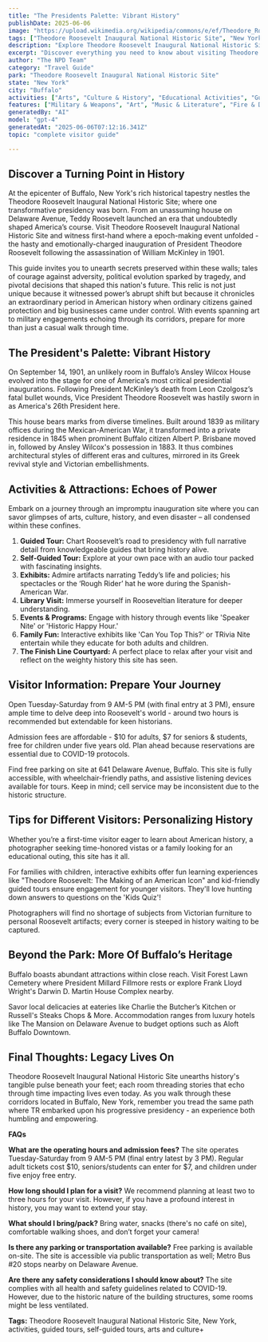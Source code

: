 ```yaml
---
title: "The Presidents Palette: Vibrant History"
publishDate: 2025-06-06
image: "https://upload.wikimedia.org/wikipedia/commons/e/ef/Theodore_Roosevelt_Monument%2C_with_inaugural_site_in_the_background.jpg"
tags: ["Theodore Roosevelt Inaugural National Historic Site", "New York", "National Parks", "Travel Guide", "Buffalo", "Outdoor Recreation", "Family Travel", "Adventure"]
description: "Explore Theodore Roosevelt Inaugural National Historic Site in Buffalo, New York with our comprehensive visitor guide featuring activities, tips, and local i..."
excerpt: "Discover everything you need to know about visiting Theodore Roosevelt Inaugural National Historic Site in Buffalo, New York."
author: "The NPD Team"
category: "Travel Guide"
park: "Theodore Roosevelt Inaugural National Historic Site"
state: "New York"
city: "Buffalo"
activities: ["Arts", "Culture & History", "Educational Activities", "Guided & Self-Guided Tours"]
features: ["Military & Weapons", "Art", "Music & Literature", "Fire & Disaster", "Transportation", "U.S. Wars & Conflicts", "People & Identity", "Cultural Heritage & Society"]
generatedBy: "AI"
model: "gpt-4"
generatedAt: "2025-06-06T07:12:16.341Z"
topic: "complete visitor guide"

---
```


## Discover a Turning Point in History 
At the epicenter of Buffalo, New York's rich historical tapestry nestles the Theodore Roosevelt Inaugural National Historic Site; where one transformative presidency was born. From an unassuming house on Delaware Avenue, Teddy Roosevelt launched an era that undoubtedly shaped America’s course. Visit Theodore Roosevelt Inaugural National Historic Site and witness first-hand where a epoch-making event unfolded - the hasty and emotionally-charged inauguration of President Theodore Roosevelt following the assassination of William McKinley in 1901. 

This guide invites you to unearth secrets preserved within these walls; tales of courage against adversity, political evolution sparked by tragedy, and pivotal decisions that shaped this nation's future. This relic is not just unique because it witnessed power’s abrupt shift but because it chronicles an extraordinary period in American history when ordinary citizens gained protection and big businesses came under control. With events spanning art to military engagements echoing through its corridors, prepare for more than just a casual walk through time.

## The President's Palette: Vibrant History
On September 14, 1901, an unlikely room in Buffalo’s Ansley Wilcox House evolved into the stage for one of America’s most critical presidential inaugurations. Following President McKinley’s death from Leon Czolgosz’s fatal bullet wounds, Vice President Theodore Roosevelt was hastily sworn in as America's 26th President here.

This house bears marks from diverse timelines. Built around 1839 as military offices during the Mexican-American War, it transformed into a private residence in 1845 when prominent Buffalo citizen Albert P. Brisbane moved in, followed by Ansley Wilcox's possession in 1883. It thus combines architectural styles of different eras and cultures, mirrored in its Greek revival style and Victorian embellishments.

## Activities & Attractions: Echoes of Power
Embark on a journey through an impromptu inauguration site where you can savor glimpses of arts, culture, history, and even disaster – all condensed within these confines.

1. **Guided Tour:** Chart Roosevelt’s road to presidency with full narrative detail from knowledgeable guides that bring history alive.
2. **Self-Guided Tour:** Explore at your own pace with an audio tour packed with fascinating insights.
3. **Exhibits:** Admire artifacts narrating Teddy’s life and policies; his spectacles or the ‘Rough Rider’ hat he wore during the Spanish-American War.
4. **Library Visit:** Immerse yourself in Rooseveltian literature for deeper understanding.
5. **Events & Programs:** Engage with history through events like 'Speaker Nite' or 'Historic Happy Hour.'
6. **Family Fun:** Interactive exhibits like 'Can You Top This?' or TRivia Nite entertain while they educate for both adults and children.
7. **The Finish Line Courtyard:** A perfect place to relax after your visit and reflect on the weighty history this site has seen.

## Visitor Information: Prepare Your Journey
Open Tuesday-Saturday from 9 AM-5 PM (with final entry at 3 PM), ensure ample time to delve deep into Roosevelt's world - around two hours is recommended but extendable for keen historians.

Admission fees are affordable - $10 for adults, $7 for seniors & students, free for children under five years old. Plan ahead because reservations are essential due to COVID-19 protocols.

Find free parking on site at 641 Delaware Avenue, Buffalo. This site is fully accessible, with wheelchair-friendly paths, and assistive listening devices available for tours. Keep in mind; cell service may be inconsistent due to the historic structure.

## Tips for Different Visitors: Personalizing History
Whether you’re a first-time visitor eager to learn about American history, a photographer seeking time-honored vistas or a family looking for an educational outing, this site has it all.

For families with children, interactive exhibits offer fun learning experiences like "Theodore Roosevelt: The Making of an American Icon" and kid-friendly guided tours ensure engagement for younger visitors. They'll love hunting down answers to questions on the 'Kids Quiz'!

Photographers will find no shortage of subjects from Victorian furniture to personal Roosevelt artifacts; every corner is steeped in history waiting to be captured.

## Beyond the Park: More Of Buffalo’s Heritage
Buffalo boasts abundant attractions within close reach. Visit Forest Lawn Cemetery where President Millard Fillmore rests or explore Frank Lloyd Wright's Darwin D. Martin House Complex nearby.

Savor local delicacies at eateries like Charlie the Butcher’s Kitchen or Russell's Steaks Chops & More. Accommodation ranges from luxury hotels like The Mansion on Delaware Avenue to budget options such as Aloft Buffalo Downtown.

## Final Thoughts: Legacy Lives On 
Theodore Roosevelt Inaugural National Historic Site unearths history's tangible pulse beneath your feet; each room threading stories that echo through time impacting lives even today. As you walk through these corridors located in Buffalo, New York, remember you tread the same path where TR embarked upon his progressive presidency - an experience both humbling and empowering. 

**FAQs**

**What are the operating hours and admission fees?**
The site operates Tuesday-Saturday from 9 AM-5 PM (final entry latest by 3 PM). Regular adult tickets cost $10, seniors/students can enter for $7, and children under five enjoy free entry.

**How long should I plan for a visit?**
We recommend planning at least two to three hours for your visit. However, if you have a profound interest in history, you may want to extend your stay.

**What should I bring/pack?**
Bring water, snacks (there's no café on site), comfortable walking shoes, and don’t forget your camera!

**Is there any parking or transportation available?**
Free parking is available on-site. The site is accessible via public transportation as well; Metro Bus #20 stops nearby on Delaware Avenue.

**Are there any safety considerations I should know about?**
The site complies with all health and safety guidelines related to COVID-19. However, due to the historic nature of the building structures, some rooms might be less ventilated.

**Tags:** Theodore Roosevelt Inaugural National Historic Site, New York, activities, guided tours, self-guided tours, arts and culture+